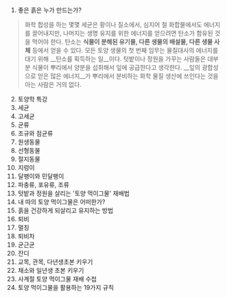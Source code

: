 1. 좋은 흙은 누가 만드는가?
> 화학 합성을 하는 몇몇 세균은 황이나 질소에서, 심지어 철 화합물에서도 에너지를 끌어내지만, 나머지는 생명 유지를 위한 에너지를 얻으려면 탄소가 함유된 것을 먹어야 한다. 탄소는 __식물이 분해된 유기물, 다른 생물의 배설물, 다른 생물 사체__ 등에서 얻을 수 있다. 모든 토양 생물의 첫 번째 임무는 물질대사의 에너지를 대기 위해 __탄소를 획득하는 일__이다.
> 텃밭이나 정원을 가꾸는 사람들은 대부분 식물이 뿌리에서 양분을 섭취해서 잎에 공급한다고 생각한다. __잎의 광합성으로 얻은 많은 에너지__가 뿌리에서 분비하는 화학 물질 생산에 쓰인다는 것을 아는 사람은 거의 없다.
2. 토양학 특강
3. 세균
4. 고세균
5. 균류
6. 조규와 점균류
7. 원생동물
8. 선형동물
9. 절지동물
10. 지렁이
11. 달팽이와 민달팽이
12. 파충류, 포유류, 조류
13. 텃밭과 정원을 살리는 '토양 먹이그물' 재배법
14. 내 따의 토양 먹이그물은 어떠한가?
15. 흙을 건강하게 되살리고 유지하는 방법
16. 퇴비
17. 멀칭
18. 퇴비차
19. 균근균
20. 잔디
21. 교목, 관목, 다년생초본 키우기
22. 채소와 일년생 초본 키우기
23. 사계절 토양 먹이그물 재배 수첩
24. 토양 먹이그물을 활용하는 19가지 규칙